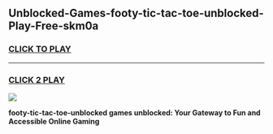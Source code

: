 
## Unblocked-Games-footy-tic-tac-toe-unblocked-Play-Free-skm0a
<h3>
<a href="https://premium76.site?title=footy-tic-tac-toe-unblocked&ref=23A">CLICK TO PLAY</a></h3>
<hr>

<h3>
<a href="https://premium76.site?title=footy-tic-tac-toe-unblocked&ref=23A">CLICK 2 PLAY</a>
  
</h3>

<a href="https://premium76.site?title=footy-tic-tac-toe-unblocked&ref=23A"><img src="https://clearcache.store/games.png"></a>


**footy-tic-tac-toe-unblocked games unblocked: Your Gateway to Fun and Accessible Online Gaming**
